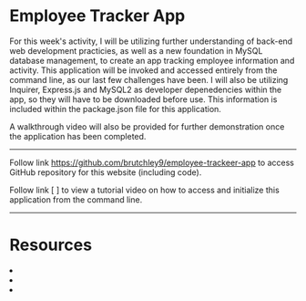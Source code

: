 # Employee Tracker App


For this week's activity, I will be utilizing further understanding of back-end web development practicies, as well as a new foundation in MySQL database management, to create an app tracking employee information and activity. This application will be invoked and accessed entirely from the command line, as our last few challenges have been. I will also be utilizing Inquirer, Express.js and MySQL2 as developer depenedencies within the app, so they will have to be downloaded before use. This information is included within the package.json file for this application.

A walkthrough video will also be provided for further demonstration once the application has been completed.
    

---
    

Follow link https://github.com/brutchley9/employee-trackeer-app to access GitHub repository for this website (including code).

Follow link [                   ] to view a tutorial video on how to access and initialize this application from the command line.


---
    
    
# Resources

<li></li>

<li></li>

<li></li>
